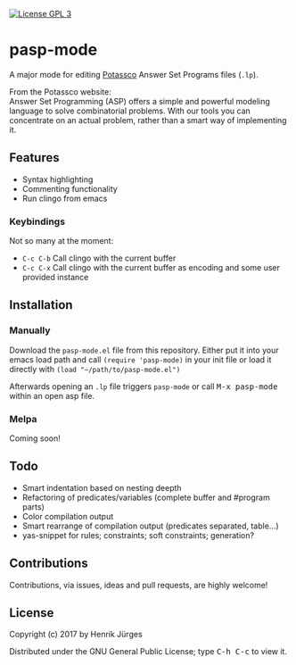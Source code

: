 [![License GPL 3][badge-license]][copying]

# pasp-mode

A major mode for editing [Potassco] Answer Set Programs files (`.lp`).  

From the Potassco website:  
Answer Set Programming (ASP) offers a simple and powerful modeling language to solve combinatorial problems. With our tools you can concentrate on an actual problem, rather than a smart way of implementing it.

## Features

* Syntax highlighting
* Commenting functionality
* Run clingo from emacs

### Keybindings

Not so many at the moment:
* `C-c C-b` Call clingo with the current buffer
* `C-c C-x` Call clingo with the current buffer as encoding and some user provided instance

## Installation

### Manually

Download the `pasp-mode.el` file from this repository.
Either put it into your emacs load path and call `(require 'pasp-mode)` 
in your init file or load it directly with `(load "~/path/to/pasp-mode.el")`

Afterwards opening an `.lp` file triggers `pasp-mode` or
call <kbd>M-x pasp-mode</kbd> within an open asp file.

### Melpa

Coming soon!

## Todo

- Smart indentation based on nesting deepth
- Refactoring of predicates/variables (complete buffer and #program parts)
- Color compilation output
- Smart rearrange of compilation output (predicates separated, table...) 
- yas-snippet for rules; constraints; soft constraints; generation?

## Contributions

Contributions, via issues, ideas and pull requests, are highly welcome!

## License

Copyright (c) 2017 by Henrik Jürges

Distributed under the GNU General Public License; type <kbd>C-h C-c</kbd> to view it.

[badge-license]: https://img.shields.io/badge/license-GPL_3-green.svg
[COPYING]: http://www.gnu.org/copyleft/gpl.html
[Potassco]: https://potassco.org/
